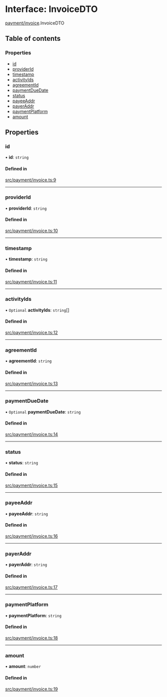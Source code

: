 # Interface: InvoiceDTO

[payment/invoice](../modules/payment_invoice).InvoiceDTO

## Table of contents

### Properties

- [id](payment_invoice.InvoiceDTO#id)
- [providerId](payment_invoice.InvoiceDTO#providerid)
- [timestamp](payment_invoice.InvoiceDTO#timestamp)
- [activityIds](payment_invoice.InvoiceDTO#activityids)
- [agreementId](payment_invoice.InvoiceDTO#agreementid)
- [paymentDueDate](payment_invoice.InvoiceDTO#paymentduedate)
- [status](payment_invoice.InvoiceDTO#status)
- [payeeAddr](payment_invoice.InvoiceDTO#payeeaddr)
- [payerAddr](payment_invoice.InvoiceDTO#payeraddr)
- [paymentPlatform](payment_invoice.InvoiceDTO#paymentplatform)
- [amount](payment_invoice.InvoiceDTO#amount)

## Properties

### id

• **id**: `string`

#### Defined in

[src/payment/invoice.ts:9](https://github.com/golemfactory/golem-js/blob/cbc3a8c/src/payment/invoice.ts#L9)

___

### providerId

• **providerId**: `string`

#### Defined in

[src/payment/invoice.ts:10](https://github.com/golemfactory/golem-js/blob/cbc3a8c/src/payment/invoice.ts#L10)

___

### timestamp

• **timestamp**: `string`

#### Defined in

[src/payment/invoice.ts:11](https://github.com/golemfactory/golem-js/blob/cbc3a8c/src/payment/invoice.ts#L11)

___

### activityIds

• `Optional` **activityIds**: `string`[]

#### Defined in

[src/payment/invoice.ts:12](https://github.com/golemfactory/golem-js/blob/cbc3a8c/src/payment/invoice.ts#L12)

___

### agreementId

• **agreementId**: `string`

#### Defined in

[src/payment/invoice.ts:13](https://github.com/golemfactory/golem-js/blob/cbc3a8c/src/payment/invoice.ts#L13)

___

### paymentDueDate

• `Optional` **paymentDueDate**: `string`

#### Defined in

[src/payment/invoice.ts:14](https://github.com/golemfactory/golem-js/blob/cbc3a8c/src/payment/invoice.ts#L14)

___

### status

• **status**: `string`

#### Defined in

[src/payment/invoice.ts:15](https://github.com/golemfactory/golem-js/blob/cbc3a8c/src/payment/invoice.ts#L15)

___

### payeeAddr

• **payeeAddr**: `string`

#### Defined in

[src/payment/invoice.ts:16](https://github.com/golemfactory/golem-js/blob/cbc3a8c/src/payment/invoice.ts#L16)

___

### payerAddr

• **payerAddr**: `string`

#### Defined in

[src/payment/invoice.ts:17](https://github.com/golemfactory/golem-js/blob/cbc3a8c/src/payment/invoice.ts#L17)

___

### paymentPlatform

• **paymentPlatform**: `string`

#### Defined in

[src/payment/invoice.ts:18](https://github.com/golemfactory/golem-js/blob/cbc3a8c/src/payment/invoice.ts#L18)

___

### amount

• **amount**: `number`

#### Defined in

[src/payment/invoice.ts:19](https://github.com/golemfactory/golem-js/blob/cbc3a8c/src/payment/invoice.ts#L19)

